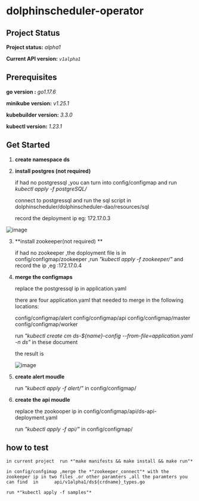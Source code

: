 # dolphinscheduler-operator


## Project Status

**Project status:** *alpha1*

**Current API version:** *`v1alpha1`*

## Prerequisites

**go version :** *go1.17.6*

**minikube version:** *v1.25.1*

**kubebuilder version:** *3.3.0*

**kubectl version:** *1.23.1*

## Get Started
1. **create  namespace ds**

2. **install  postgres (not required)**

    if had no postgressql ,you can turn into config/configmap and run *kubectl apply -f postgreSQL/* 

    connect to postgressql and run the sql script in  dolphinscheduler/dolphinscheduler-dao/resources/sql

    record the deployment ip  eg: 172.17.0.3

![image](https://user-images.githubusercontent.com/7134124/170439546-87cce0df-6cb4-4ab1-bb01-9200309efe45.png)

3. **install  zookeeper(not required) **

    if had no zookeeper ,the doployment file is in config/configmap/zookeeper ,run *"kubectl apply -f zookeeper/"* and record the ip ,eg :172.17.0.4

4.  **merge the configmaps**

    replace the postgressql ip in application.yaml
    
    there  are four application.yaml that needed  to merge in the following locations:
    
    config/configmap/alert
    config/configmap/api
    config/configmap/master
    config/configmap/worker
    
    run  *"kubectl create cm ds-${name}-config --from-file=application.yaml -n  ds"* in these document
    
    the result is 
    
    ![image](https://user-images.githubusercontent.com/7134124/170443875-217e12e6-d50d-4ef2-b3ac-b81f4d5a7666.png)

5. **create alert moudle**

    run *"kubectl apply -f alert/"* in config/configmap/
    
6.  **create the api moudle**

    replace the zookooper ip in config/configmap/api/ds-api-deployment.yaml
    
    run *"kubectl apply -f api/"* in config/configmap/
    
 ## how to test
 
    in current project  run *"make manifests && make install && make run"* 

    in config/confgimap ,merge the *"zookeeper_connect"* with the zookeeper ip in two files .or other paramters ,all the paramters you can find  in      api/v1alpha1/ds${crdname}_types.go
    
    run *"kubectl apply -f samples"* 
     
    
    
